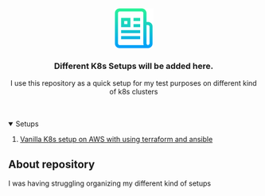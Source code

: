 



<!-- PROJECT LOGO -->
<br />
<p align="center">
  <a href="https://github.com/Ugurcancaykara/notes">
    <img src="images/logo.png" alt="Logo" width="80" height="80">
  </a>

  <h3 align="center">Different K8s Setups will be added here.</h3>

  <p align="center">
    I use this repository as a quick setup for my test purposes on different kind of k8s clusters
    <br />
    <br />
    <br />

  </p>
</p>



<!-- TABLE OF CONTENTS -->
<details open="open">
  <summary>Setups</summary>
  <ol>
    <li>
      <a href="https://github.com/Ugurcancaykara/k8s_cluster_setup/tree/master/vanilla_k8s_aws/tf-infra">Vanilla K8s setup on AWS with using terraform and ansible </a>
    </li>
  </ol>
</details>




## About repository

I was having struggling organizing my different kind of setups

